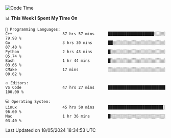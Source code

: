 
<!--START_SECTION:waka-->
![Code Time](http://img.shields.io/badge/Code%20Time-1%2C967%20hrs%2032%20mins-blue)

📊 **This Week I Spent My Time On** 

```text
💬 Programming Languages: 
C++                      37 hrs 57 mins      ████████████████████░░░░░   79.98 % 
Go                       3 hrs 30 mins       ██░░░░░░░░░░░░░░░░░░░░░░░   07.40 % 
Python                   2 hrs 43 mins       █░░░░░░░░░░░░░░░░░░░░░░░░   05.74 % 
Bash                     1 hr 44 mins        █░░░░░░░░░░░░░░░░░░░░░░░░   03.66 % 
CMake                    17 mins             ░░░░░░░░░░░░░░░░░░░░░░░░░   00.62 % 

🔥 Editors: 
VS Code                  47 hrs 27 mins      █████████████████████████   100.00 % 

💻 Operating System: 
Linux                    45 hrs 50 mins      ████████████████████████░   96.60 % 
Mac                      1 hr 36 mins        █░░░░░░░░░░░░░░░░░░░░░░░░   03.40 % 
```


 Last Updated on 18/05/2024 18:34:53 UTC
<!--END_SECTION:waka-->

